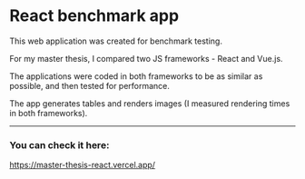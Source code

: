 # React benchmark app

This web application was created for benchmark testing. 

For my master thesis, I compared two JS frameworks - React and Vue.js. 

The applications were coded in both frameworks to be as similar as possible, and then tested for performance.

The app generates tables and renders images (I measured rendering times in both frameworks).

---

### You can check it here:

https://master-thesis-react.vercel.app/

